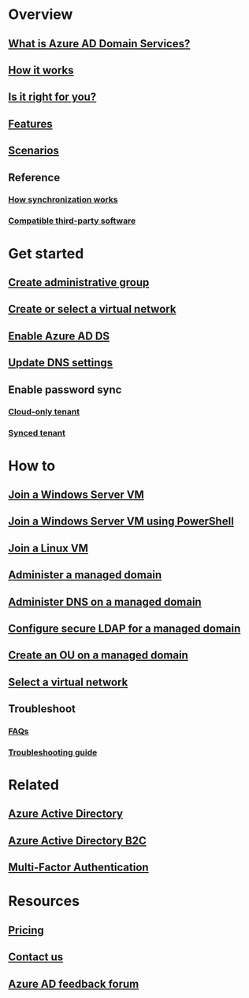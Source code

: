 # Overview
## [What is Azure AD Domain Services?](https://azure.microsoft.com/services/active-directory-ds/)
## [How it works](active-directory-ds-overview.md)
## [Is it right for you?](active-directory-ds-comparison.md)
## [Features](active-directory-ds-features.md)
## [Scenarios](active-directory-ds-scenarios.md)
## Reference
### [How synchronization works](active-directory-ds-synchronization.md)
### [Compatible third-party software](active-directory-ds-compatible-software.md)

# Get started
## [Create administrative group](active-directory-ds-getting-started.md)
## [Create or select a virtual network](active-directory-ds-getting-started-vnet.md)
## [Enable Azure AD DS](active-directory-ds-getting-started-enableaadds.md)
## [Update DNS settings](active-directory-ds-getting-started-dns.md)
## Enable password sync
### [Cloud-only tenant](active-directory-ds-getting-started-password-sync.md)
### [Synced tenant](active-directory-ds-getting-started-password-sync-synced-tenant.md)

# How to
## [Join a Windows Server VM](active-directory-ds-admin-guide-join-windows-vm.md)
## [Join a Windows Server VM using PowerShell](active-directory-ds-admin-guide-join-windows-vm-classic-powershell.md)
## [Join a Linux VM](active-directory-ds-admin-guide-join-rhel-linux-vm.md)
## [Administer a managed domain](active-directory-ds-admin-guide-administer-domain.md)
## [Administer DNS on a managed domain](active-directory-ds-admin-guide-administer-dns.md)
## [Configure secure LDAP for a managed domain](active-directory-ds-admin-guide-configure-secure-ldap.md)
## [Create an OU on a managed domain](active-directory-ds-admin-guide-create-ou.md)
## [Select a virtual network](active-directory-ds-networking.md)

## Troubleshoot
### [FAQs](active-directory-ds-faqs.md)
### [Troubleshooting guide](active-directory-ds-troubleshooting.md)

# Related
## [Azure Active Directory](../active-directory/active-directory-whatis.md)
## [Azure Active Directory B2C](../active-directory-b2c/active-directory-b2c-overview.md)
## [Multi-Factor Authentication](../multi-factor-authentication/multi-factor-authentication.md)

# Resources
## [Pricing](https://azure.microsoft.com/pricing/details/active-directory-ds/)
## [Contact us](active-directory-ds-contact-us.md)
## [Azure AD feedback forum](https://feedback.azure.com/forums/169401-azure-active-directory)
